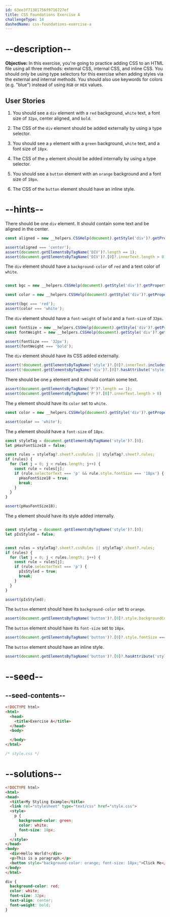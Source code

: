 ```yaml
---
id: 63ee3f71381756f9716727ef
title: CSS Foundations Exercise A
challengeType: 14
dashedName: css-foundations-exercise-a
---
```


# --description--

**Objective:** 
In this exercise, you're going to practice adding CSS to an HTML file using all three methods: external CSS, internal CSS, and inline CSS. You should only be using type selectors for this exercise when adding styles via the external and internal methods. You should also use keywords for colors (e.g. "blue") instead of using `RGB` or `HEX` values.

## User Stories

1. You should see a `div` element with a `red` background, `white` text, a font size of `32px`, center aligned, and `bold`.

1. The CSS of the `div` element should be added externally by using a type selector.

1. You should see a `p` element with a `green` background, `white` text, and a font size of `18px`.

1. The CSS of the `p` element should be added internally by using a type selector.

1. You should see a `button` element with an `orange` background and a font size of `18px`.

1. The CSS of the `button` element should have an inline style.

# --hints--

There should be one `div` element. It should contain some text and be aligned in the center.

```js
const aligned = new __helpers.CSSHelp(document).getStyle('div')?.getPropertyValue('text-align');

assert(aligned === 'center');
assert(document.getElementsByTagName('DIV')?.length == 1);
assert(document.getElementsByTagName('DIV')?.[0]?.innerText.length > 0)
```

The `div` element should have a `background-color` of `red` and a text color of `white`.

```js

const bgc = new __helpers.CSSHelp(document).getStyle('div')?.getPropertyValue('background-color');

const color = new __helpers.CSSHelp(document).getStyle('div')?.getPropertyValue('color');

assert(bgc === 'red');
assert(color === 'white');
```

The `div` element should have a `font-weight` of `bold` and a `font-size` of `32px`.

```js
const fontSize = new __helpers.CSSHelp(document).getStyle('div')?.getPropertyValue('font-size');
const fontWeight = new __helpers.CSSHelp(document).getStyle('div')?.getPropertyValue('font-weight');

assert(fontSize === '32px');
assert(fontWeight === 'bold');
```

The `div` element should have its CSS added externally.

```js
assert(!document.getElementsByTagName('style')?.[0]?.innerText.includes('div'));
assert(!document.getElementsByTagName('div')?.[0]?.hasAttribute('style'));
```

There should be one `p` element and it should contain some text.

```js
assert(document.getElementsByTagName('P')?.length == 1);
assert(document.getElementsByTagName('P')?.[0]?.innerText.length > 0)
```

The `p` element should have its `color` set to `white`.

```js
const color = new __helpers.CSSHelp(document).getStyle('div')?.getPropertyValue('color');

assert(color == 'white');
```

The `p` element should have a `font-size` of `18px`.

```js
const styleTag = document.getElementsByTagName('style')?.[0];
let pHasFontSize18 = false;

const rules = styleTag?.sheet?.cssRules || styleTag?.sheet?.rules;
if (rules) {
  for (let j = 0; j < rules.length; j++) {
    const rule = rules[j];
    if (rule.selectorText === 'p' && rule.style.fontSize === '18px') {
      pHasFontSize18 = true;
      break;
    }
  }
}

assert(pHasFontSize18);
```

The `p` element should have its style added internally.

```js

const styleTag = document.getElementsByTagName('style')?.[0];
let pIsStyled = false;


const rules = styleTag?.sheet?.cssRules || styleTag?.sheet?.rules;
if (rules) {
  for (let j = 0; j < rules.length; j++) {
    const rule = rules[j];
    if (rule.selectorText === 'p') {
      pIsStyled = true;
      break;
    }
  }
}

assert(pIsStyled);
```
 
The `button` element should have its `background-color` set to `orange`.

```js
assert(document.getElementsByTagName('button')?.[0]?.style.backgroundColor === 'orange')
```

The `button` element should have its `font-size` set to `18px`.

```js
assert(document.getElementsByTagName('button')?.[0]?.style.fontSize === '18px')
```

The `button` element should have an inline style.

```js
assert(document.getElementsByTagName('button')?.[0]?.hasAttribute('style'));
```

# --seed--

## --seed-contents--

```html
<!DOCTYPE html>
<html>
  <head>
    <title>Exercise A</title>
  </head>
  <body>

  </body>
</html>
```

```css
/* style.css */
```

# --solutions--

```html
<!DOCTYPE html>
<html>
<head>
  <title>My Styling Example</title>
  <link rel="stylesheet" type="text/css" href="style.css">
  <style>
    p {
      background-color: green;
      color: white;
      font-size: 18px;
    }
  </style>
</head>
<body>
  <div>Hello World!</div>
  <p>This is a paragraph.</p>
  <button style="background-color: orange; font-size: 18px;">Click Me</button>
</body>
</html>
```

```css
div {
  background-color: red;
  color: white;
  font-size: 32px;
  text-align: center;
  font-weight: bold;
}
```
